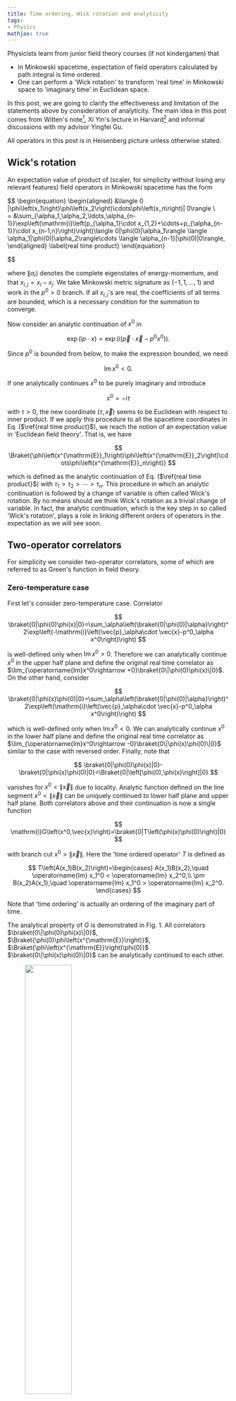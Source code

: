 ```yaml
---
title: Time ordering, Wick rotation and analyticity
tags:
- Physics
mathjax: true
---
```


Physicists learn from junior field theory courses (if not kindergarten) that 
- In Minkowski spacetime, expectation of field operators calculated by path integral is time ordered. 
- One can perform a 'Wick rotation' to transform 'real time' in Minkowski space to 'imaginary time' in Euclidean space.

In this post, we are going to clarify the effectiveness and limitation of the statements above by consideration of analyticity. The main idea in this post comes from Witten's note[^1], Xi Yin's lecture in Harvard[^2] and informal discussions with my advisor Yingfei Gu.

<!--more-->

All operators in this post is in Heisenberg picture unless otherwise stated.

## Wick's rotation

An expectation value of product of (scaler, for simplicity without losing any relevant features) field operators in Minkowski spacetime has the form

$$
\begin{equation}
    \begin{aligned}
        &\langle 0 |\phi\left(x_1\right)\phi\left(x_2\right)\cdots\phi\left(x_n\right)| 0\rangle \\  
        = &\sum_{\alpha_1,\alpha_2,\ldots,\alpha_{n-1}}\exp\left(\mathrm{i}\left(p_{\alpha_1}\cdot x_{1,2}+\cdots+p_{\alpha_{n-1}}\cdot x_{n-1,n}\right)\right)\langle 0|\phi(0)|\alpha_1\rangle \langle \alpha_1|\phi(0)|\alpha_2\rangle\cdots \langle \alpha_{n-1}|\phi(0)|0\rangle,
    \end{aligned}
    \label{real time product}
\end{equation}

$$

where $\|\alpha_i\rangle$ denotes the complete eigenstates of energy-momentum, and that $x_{i,j}=x_i-x_j$. We take Minkowski metric signature as $(-1, 1, \ldots, 1)$ and work in the $p^0>0$ branch. If all $x_{i,j}$'s are real, the coefficients of all terms are bounded, which is a necessary condition for the summation to converge.

Now consider an analytic continuation of $x^0$ in

$$
\exp\left(\mathrm{i}p\cdot x\right)=\exp\left(\mathrm{i}\left(\vec{p}\cdot\vec{x}-p^0x^0\right)\right).
$$

Since $p^0$ is bounded from below, to make the expression bounded, we need 

$$
\operatorname{Im} x^0<0. 
$$

If one analytically continues $x^0$ to be purely imaginary and introduce 

$$
x^0=-\mathrm{i}\tau
$$

with $\tau>0$, the new coordinate $\left(\tau, \vec{x}\right)$ seems to be Euclidean with respect to inner product. If we apply this procedure to all the spacetime coordinates in Eq. ($\ref{real time product}$), we reach the notion of an expectation value in 'Euclidean field theory'. That is, we have 

$$
\Braket{\phi\left(x^{\mathrm{E}}_1\right)\phi\left(x^{\mathrm{E}}_2\right)\cdots\phi\left(x^{\mathrm{E}}_n\right)}
$$

which is defined as the analytic continuation of Eq. ($\ref{real time product}$) with $\tau_1>\tau_2>\cdots>\tau_n$. This procedure in which an analytic continuation is followed by a change of variable is often called Wick's rotation. By no means should we think Wick's rotation as a trivial change of variable. In fact, the analytic continuation, which is the key step in so called 'Wick's rotation', plays a role in linking different orders of operators in the expectation as we will see soon.

## Two-operator correlators

For simplicity we consider two-operator correlators, some of which are referred to as Green's function in field theory. 

### Zero-temperature case

First let's consider zero-temperature case. Correlator

$$
\braket{0|\phi(0)\phi(x)|0}=\sum_\alpha\left(\braket{0|\phi(0)|\alpha}\right)^2\exp\left(-\mathrm{i}\left(\vec{p}_\alpha\cdot \vec{x}-p^0_\alpha x^0\right)\right)
$$

is well-defined only when $\operatorname{Im}x^0>0$. Therefore we can analytically continue $x^0$ in the upper half plane and define the original real time correlator as $\lim_{\operatorname{Im}x^0\rightarrow +0}\braket{0\|\phi(0)\phi(x)\|0}$. On the other hand, consider 

$$
\braket{0|\phi(x)\phi(0)|0}=\sum_\alpha\left(\braket{0|\phi(0)|\alpha}\right)^2\exp\left(\mathrm{i}\left(\vec{p}_\alpha\cdot \vec{x}-p^0_\alpha x^0\right)\right)
$$

which is well-defined only when $\operatorname{Im}x^0 < 0$. We can analytically continue $x^0$ in the lower half plane and define the original real time correlator as $\lim_{\operatorname{Im}x^0\rightarrow -0}\braket{0\|\phi(x)\phi(0)\|0}$ similar to the case with reversed order. Finally, note that 

$$
\braket{0|\phi(0)\phi(x)|0}-\braket{0|\phi(x)\phi(0)|0}=\Braket{0|\left[\phi(0),\phi(x)\right]|0}
$$

vanishes for $x^0<\left\|\vec{x}\right\|$ due to locality. Analytic function defined on the line segment $x^0<\left\|\vec{x}\right\|$ can be uniquely continued to lower half plane and upper half plane. Both correlators above and their continuation is now a single function

$$
\mathrm{i}G\left(x^0,\vec{x}\right)=\braket{0|T\left(\phi(x)\phi(0)\right)|0}
$$

with branch cut $x^0>\left\|\vec{x}\right\|$. Here the 'time ordered operator' $T$ is defined as 

$$
T\left(A(x_1)B(x_2)\right)=\begin{cases}
    A(x_1)B(x_2),\quad \operatorname{Im} x_1^0 < \operatorname{Im} x_2^0,\\ 
    \pm B(x_2)A(x_1),\quad \operatorname{Im} x_1^0 > \operatorname{Im} x_2^0.
\end{cases}
$$

Note that 'time ordering' is actually an ordering of the imaginary part of time. 

The analytical property of $G$ is demonstrated in Fig. 1. All correlators $\braket{0\|\phi(0)\phi(x)\|0}$, $\Braket{\phi(0)\phi\left(x^{\mathrm{E}}\right)}$, $\Braket{\phi\left(x^{\mathrm{E}}\right)\phi(0)}$ $\braket{0\|\phi(x)\phi(0)\|0}$ can be analytically continued to each other.

<figure><img src="/img/20221112/anaT0lor.jpeg" width="50%"><figcaption>Figure 1. Analytical property of two-point correlators for a Lorentz invariant system at zero temperature. Red arrows stands for analytic continuation while blue lines for branch cut. </figcaption></figure>

> **Example: Lorentz invariant scalar field** 
> 
> Here we do some calculation to convince ourselves that our analysis is correct. Consider 
> 
> $$
\begin{aligned}
\braket{0|\phi(x)\phi(0)|0}&=\sum_\alpha\left(\braket{0|\phi(0)|\alpha}\right)^2\exp\left(\mathrm{i}\left(\vec{p}_\alpha\cdot \vec{x}-p^0_\alpha x^0\right)\right)  \\ 
&=\int\mathrm{d}^d p\,\exp\left(\mathrm{i} px\right)\sum_\alpha\delta\left(p-p_\alpha\right)  \left(\braket{0|\phi(0)|\alpha}\right)^2.
\end{aligned}
> $$
> 
> Define spectral function $\rho\left(-p^2\right)$ which is supported in region $p^2\leq 0$ as 
> 
> $$
\frac{\theta\left(p^0\right)}{\left(2\pi\right)^{d-1}}\rho\left(-p^2\right) = \sum_\alpha\delta\left(p-p_\alpha\right)  \left(\braket{0|\phi(0)|\alpha}\right)^2.
> $$
> 
> Then 
> 
> $$
\braket{0|\phi(x)\phi(0)|0} = \int_0^\infty \mathrm{d}\mu^2\,\rho\left(\mu^2\right) \Delta_+\left(x;\mu^2\right),
> $$
> 
> where 
> 
> $$
\begin{aligned}
\Delta_+\left(x;\mu^2\right)&=\int\frac{\mathrm{d}^{d-1}\vec{p}}{\left(2\pi\right)^{d-1}}\,\theta\left(p^0\right)\delta\left(p^2+\mu^2\right)\exp\left(\mathrm{i}px\right)\\
&=\int\frac{\mathrm{d}^{d-1}\vec{p}}{2\left(2\pi\right)^{d-1}\sqrt{\vec{p}^2+\mu^2}}\,\exp\left(\mathrm{i}\left(\vec{p}\cdot\vec{x}-\mathrm{i}\sqrt{\vec{p}^2+\mu^2}x^0\right)\right).
\end{aligned}
> $$
> 
> From Lorentz invariance of the correlator, we know that $\Delta_+$ is also Lorentz invariant. Therefore if $x$ is spacelike, we can perform a Lorentz transformation to make $x^0 = 0$ and see that $\Delta_+\left(x;\mu\right)=\Delta_+\left(-x;\mu\right)$. If $x$ is timelike, we have in general that $\Delta_+\left(x;\mu\right)\neq \Delta_+\left(-x;\mu\right)$.

For systems without Lorentz invariance, we cannot guarantee that there is a spacelike region and operators with spacelike separations (anti-)commute. As a result, correlators with different real time ordering may not be each other's analytic continuation. However, for systems with local interaction, there may be some 'emergent' light cone. Behaviour of commutators as a function of space and time is an interesting problem related to, for example, thermalization. 

The observation that time ordering is actually the ordering of imaginary part coincides with the replacement $t\rightarrow\left(1-\mathrm{i}\epsilon\right)t$ in text-book path integral approach to quantum field theory: expectation values of operators ordered with respect to imaginary time converge, and that path integral gives us expectation values of operators ordered with respect to integration path, as a result of which if the imaginary time decreases along the path, the path integral gives the convergent expectation value automatically. With an understanding of how path integral gives the correct 'time ordered' expectation values, we are released from the constraint that only expectation values of (real) time ordered operators can be calculated. So long as we take an integration path that decreases in imaginary time, we can zigzag it in the real time direction as we like to calculate expectation values of any time ordering, especially the so-called out-of-time-ordered correlators (OTOC).

### Finite temperature case

Now consider finite temperature case where the thermal expectation value of the correlator is given by 

$$
F\left(x^0, \vec{x}\right) = Z^{-1} \operatorname{tr} \mathrm{e}^{-\beta H} \mathrm{e}^{\mathrm{i}H x^0} \phi\left(\vec{x}\right) \mathrm{e}^{-\mathrm{i} H x^0} \phi\left(0\right), 
$$ 

where $\phi$ is in Schrödinger picture. For this expression to converge, we need 

$$
\operatorname{Im} x^0 <0, \quad \beta + \operatorname{Im} x^0 >0.
$$

Therefore we can analytically continue $x^0$ to the strip $-\beta < \operatorname{Im} x^0 < 0$. At $\operatorname{Im} x^0 = -\beta+0$, we have 

$$
F\left(x^0-\mathrm{i}\beta,\vec{x}\right)=Z^{-1}\operatorname{tr} \mathrm{e}^{\mathrm{i}Hx^0}\phi\left(\vec{x}\right) \mathrm{e}^{-\mathrm{i}Hx^0}\mathrm{e}^{-\beta H}\phi\left(0\right)=Z^{-1}\operatorname{tr} \mathrm{e}^{-\beta H}\phi\left(0\right)\mathrm{e}^{\mathrm{i}Hx^0}\phi\left(\vec{x}\right) \mathrm{e}^{-\mathrm{i}Hx^0},
$$

which is the expectation value of products of the reversed ordering.

Note that our derivation here does not depend on whether the operator is local. Furthermore, unlike zero-temperature case, our result that reversing the ordering can be achived by analytic continuation is always true even though the two operators never commute. One can gain intuition about difference and similarity of zero and finite temperature cases by reconsider the correlator 

$$
\tilde{F}\left(x^0,\vec{x}\right)=\operatorname{tr} \mathrm{e}^{-\beta H}\phi\left(0\right)\mathrm{e}^{\mathrm{i}Hx^0}\phi\left(\vec{x}\right) \mathrm{e}^{-\mathrm{i}Hx^0}=\operatorname{tr} \mathrm{e}^{-\left(\beta+\mathrm{i}x^0\right) H}\phi\left(0\right)\mathrm{e}^{\mathrm{i}Hx^0}\phi\left(\vec{x}\right).
$$

It converges in the strip $0<\operatorname{Im} x^0 <\beta$. It is the same as zero-temperature case that $x^0\pm 0$ ($x^0\in\mathbb{R}$) corresponds to different ordering of the correlators. However, one can check easily that 

$$
F\left(x^0-\mathrm{i}\tau,\vec{x}\right)=\tilde{F}\left(x^0+\mathrm{i}\left(\beta-\tau\right),\vec{x}\right).
$$

The imaginary axis coils so that the complex time is defined on a cylinder rather than a plane! Since we have defined $T$ as ordering with respect to imaginary time $\tau=-\operatorname{Im} x^0$, we can define 

$$
\begin{equation}
G\left(x^0,\vec{x}\right)=-\Braket{T\left(\phi\left(x\right)\phi\left(0\right)\right)}_\beta,
\label{finite T green}    
\end{equation}
$$

where $\braket{\cdot}_\beta = Z^{-1}\operatorname{tr}\left(\mathrm{e}^{-\beta H}\cdot\right)$. Obviously $G$ is an analytic function of $x^0$ on the complex cylinder except for (part of) the real axis. (Note that for Fermioic fields $G$ is anti-periodic in $\operatorname{Im} x^0$ since the definition in $G$ has a minus sign with revered ordering.) Here we say 'part of' since for Lorentz invariant systems the argument for zero-temperature system that $G$ can be analytically continued through a line segment on the real axis still makes sense. The analytic property of $G$ as a function of $x^0$ is shown in Fig. 2. The difference is that in zero temperature system, $\beta$ is infinite and we cannot 'wind' around the cylinder to reach a point slightly below the real axis from a point slightly above the real axis.

<figure><img src="/img/20221112/anaTfinlor.jpeg" width="50%"><figcaption>Figure 2. Analytical property of two-point correlators for a system with Lorentz invariance at finite temperature. Red arrows stands for analytic continuation while blue lines for branch cut. </figcaption></figure>

Again, if one wants to calculate thermal expectation value of a product of a string of operators at different real time, she may first give each of their times an imaginary part $-\mathrm{i}\tau_1,-\mathrm{i}\tau_2,\ldots$ such that $\tau_1<\tau_2<\cdots$. Then she can choose a path, starting from $\operatorname{Im}x^0=-0$, winding around the complex cylinder for $x^0$ with $\operatorname{Im} x^0$ decreaing to $-\beta$, and traversing all the operators inserted on the cylinder by zigzagging in real time direction.

> The analytic behaviour discussed above can be used to calculate a bound on quantum chaos[^3]. Quantum chaos is measured by $C\left(t\right)=-\Braket{\left[W\left(t\right),V\left(t\right)\right]^2}_\beta$. Define $y^4=Z^{-1}\mathrm{e}^{-\beta H}$, we can move one of the commutator halfway around the cylinder to regularize $C(t)$, that is, to calculate 
> 
> $$
-\operatorname{tr}\left(y^2\left[W(t),V\right]y^2\left[W(t),V\right]\right).
> $$
> 
> Define
> 
> $$
F\left(t\right) = \operatorname{tr}\left(yVyW\left(t\right)yVyW\left(t\right)\right),
> $$
> 
> which is analytic in a strip $-\beta/4<\operatorname{Im}t<\beta/4$. Then we can expand 
> 
> $$
\begin{aligned}
-\operatorname{tr}\left[y^2[W(t), V] y^2[W(t), V]\right]=\operatorname{tr}\left[y^2 W(t) V y^2 V W(t)\right] &+\operatorname{tr}\left[y^2 V W(t) y^2 W(t) V\right] \\
&-F\left(t+\mathrm{i} \frac{\beta}{4}\right)-F\left(t-\mathrm{i} \frac{\beta}{4}\right).
\end{aligned}
> $$
> 
> The authors argued that the first line remains of order one while $F$ decrease exponentially with $t$ under a bound, which gives a bound for increasing of chaos.


[^1]: Witten, E., 2018. Notes on Some Entanglement Properties of Quantum Field Theory. Rev. Mod. Phys. 90, 045003. [https://doi.org/10.1103/RevModPhys.90.045003](https://doi.org/10.1103/RevModPhys.90.045003).
[^2]: You can find lecture notes on [https://sites.google.com/view/xi-yin/qft-notes?authuser=0&pli=1](https://sites.google.com/view/xi-yin/qft-notes?authuser=0&pli=1).
[^3]: Maldacena, J., Shenker, S.H., Stanford, D., 2016. A bound on chaos. J. High Energ. Phys. 2016, 106. [https://doi.org/10.1007/JHEP08(2016)106](https://doi.org/10.1007/JHEP08(2016)106).
